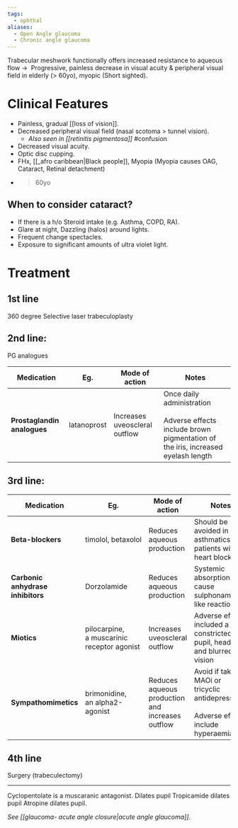 ```yaml
---
tags:
  - ophthal
aliases:
  - Open Angle glaucoma
  - Chronic angle glaucoma
---
```

Trabecular meshwork functionally offers increased resistance to aqueous flow -> 
Progressive, painless decrease in visual acuity & peripheral visual field in elderly (> 60yo), myopic (Short sighted).  
# Clinical Features
- Painless, gradual [[loss of vision]].
- Decreased peripheral visual field (nasal scotoma > tunnel vision).
	- *Also seen in [[retinitis pigmentosa]]* #confusion 
- Decreased visual acuity.
- Optic disc cupping.
- FHx, [[_afro caribbean|Black people]], Myopia (Myopia causes OAG, Cataract, Retinal detachment)
- > 60yo

## When to consider cataract?
- If there is a h/o Steroid intake (e.g. Asthma, COPD, RA).
- Glare at night, Dazzling (halos) around lights.
- Frequent change spectacles.
- Exposure to significant amounts of ultra violet light.
# Treatment
## 1st line
360 degree Selective laser trabeculoplasty
## 2nd line: 
PG analogues

| **Medication**              | Eg.         | Mode of action                | Notes                                                                                                             |
| --------------------------- | ----------- | ----------------------------- | ----------------------------------------------------------------------------------------------------------------- |
| **Prostaglandin analogues** | latanoprost | Increases uveoscleral outflow | Once daily administration<br><br>Adverse effects include brown pigmentation of the iris, increased eyelash length |
## 3rd line:

| **Medication**                    | Eg.                                        | Mode of action                                   | Notes                                                                                       |
| ----------------------------- | ------------------------------------------ | ------------------------------------------------ | ------------------------------------------------------------------------------------------- |
| **Beta-blockers**                 | timolol, betaxolol                         | Reduces aqueous production                       | Should be avoided in asthmatics and patients with heart block                               |
| **Carbonic anhydrase inhibitors** | Dorzolamide                                | Reduces aqueous production                       | Systemic absorption may cause sulphonamide-like reactions                                   |
| **Miotics**                       | pilocarpine, a muscarinic receptor agonist | Increases uveoscleral outflow                    | Adverse effects included a constricted pupil, headache and blurred vision                   |
| **Sympathomimetics**              | brimonidine, an alpha2-agonist             | Reduces aqueous production and increases outflow | Avoid if taking MAOi or tricyclic antidepressants<br><br>Adverse effects include hyperaemia |
## 4th line
Surgery (trabeculectomy)

---
Cyclopentolate is a muscaranic antagonist. Dilates pupil
Tropicamide dilates pupil
Atropine dilates pupil.

*See [[glaucoma- acute angle closure|acute angle glaucoma]]*. 